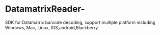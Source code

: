 DatamatrixReader-
=================

SDK for Datamatrix barcode decoding, support multiple platform including Windows, Mac, Linux, IOS,android,Blackberry

